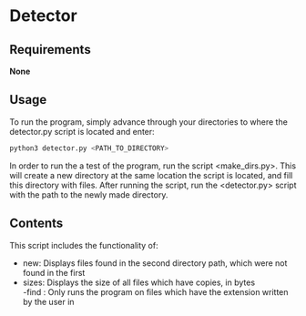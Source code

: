 # Detector

## Requirements
__None__

## Usage
To run the program, simply advance through your directories to where the detector.py script is located and enter:
```bash
python3 detector.py <PATH_TO_DIRECTORY>
```
In order to run the a test of the program, run the script <make_dirs.py>. This will create a new directory at the same location the script is located, and fill this directory with files.
After running the script, run the <detector.py> script with the path to the newly made directory.

## Contents
This script includes the functionality of: <br>
* new: Displays files found in the second directory path, which were not found in the first 
* sizes: Displays the size of all files which have copies, in bytes<br>
-find <EXTENSION>: Only runs the program on files which have the extension written by the user in <EXTENSION><br>
  

